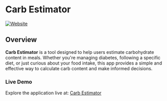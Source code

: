 # Carb Estimator

[![Website](https://img.shields.io/badge/Website-Live-brightgreen)](https://carb-estimator.vercel.app/)

## Overview

**Carb Estimator** is a tool designed to help users estimate carbohydrate content in meals. Whether you're managing diabetes, following a specific diet, or just curious about your food intake, this app provides a simple and effective way to calculate carb content and make informed decisions.

### Live Demo

Explore the application live at: [Carb Estimator](https://carb-estimator.vercel.app/)
